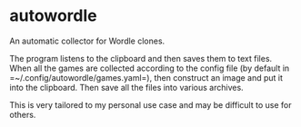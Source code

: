 # autowordle

An automatic collector for Wordle clones.

The program listens to the clipboard and then saves them to text files.
When all the games are collected according to the config file
(by default in =~/.config/autowordle/games.yaml=),
then construct an image and put it into the clipboard.
Then save all the files into various archives.

This is very tailored to my personal use case
and may be difficult to use for others.
